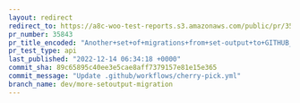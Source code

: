 ```yaml
---
layout: redirect
redirect_to: https://a8c-woo-test-reports.s3.amazonaws.com/public/pr/35843/api/index.html
pr_number: 35843
pr_title_encoded: "Another+set+of+migrations+from+set-output+to+GITHUB_OUTPUT"
pr_test_type: api
last_published: "2022-12-14 06:34:18 +0000"
commit_sha: 89c65895c40ee3e5cae8aff7379157e81e15e365
commit_message: "Update .github/workflows/cherry-pick.yml"
branch_name: dev/more-setoutput-migration
---
```

